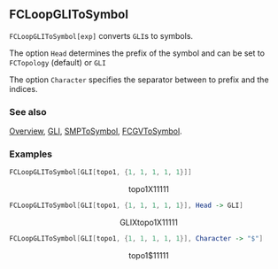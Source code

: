 ## FCLoopGLIToSymbol

`FCLoopGLIToSymbol[exp]` converts `GLI`s to symbols.

The option `Head` determines the prefix of the symbol and can be set to `FCTopology` (default) or `GLI`

The option `Character` specifies the separator between to prefix and the indices.

### See also

[Overview](Extra/FeynCalc.md), [GLI](GLI.md), [SMPToSymbol](SMPToSymbol.md), [FCGVToSymbol](FCGVToSymbol.md).

### Examples

```mathematica
FCLoopGLIToSymbol[GLI[topo1, {1, 1, 1, 1, 1}]]
```

$$\text{topo1X11111}$$

```mathematica
FCLoopGLIToSymbol[GLI[topo1, {1, 1, 1, 1, 1}], Head -> GLI]
```

$$\text{GLIXtopo1X11111}$$

```mathematica
FCLoopGLIToSymbol[GLI[topo1, {1, 1, 1, 1, 1}], Character -> "$"]
```

$$\text{topo1$\$$11111}$$